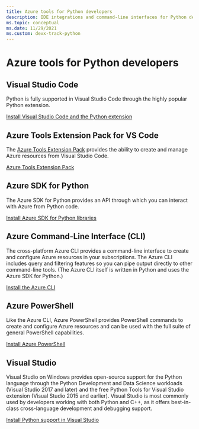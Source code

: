 ```yaml
---
title: Azure tools for Python developers
description: IDE integrations and command-line interfaces for Python developers working on Azure.
ms.topic: conceptual
ms.date: 11/29/2021
ms.custom: devx-track-python
---
```


# Azure tools for Python developers

## Visual Studio Code

Python is fully supported in Visual Studio Code through the highly popular Python extension.

[Install Visual Studio Code and the Python extension](https://code.visualstudio.com/docs/languages/python)

## Azure Tools Extension Pack for VS Code

The [Azure Tools Extension Pack](https://marketplace.visualstudio.com/items?itemName=ms-vscode.vscode-node-azure-pack) provides the ability to create and manage Azure resources from Visual Studio Code.

[Azure Tools Extension Pack](https://marketplace.visualstudio.com/items?itemName=ms-vscode.vscode-node-azure-pack)

## Azure SDK for Python

The Azure SDK for Python provides an API through which you can interact with Azure from Python code.

[Install Azure SDK for Python libraries](azure-sdk-install.md)

## Azure Command-Line Interface (CLI)

The cross-platform Azure CLI provides a command-line interface to create and configure Azure resources in your subscriptions. The Azure CLI includes query and filtering features so you can pipe output directly to other command-line tools. (The Azure CLI itself is written in Python and uses the Azure SDK for Python.)

[Install the Azure CLI](/cli/azure/install-azure-cli)

## Azure PowerShell

Like the Azure CLI, Azure PowerShell provides PowerShell commands to create and configure Azure resources and can be used with the full suite of general PowerShell capabilities.

[Install Azure PowerShell](/powershell/azure/install-az-ps)

## Visual Studio

Visual Studio on Windows provides open-source support for the Python language through the Python Development and Data Science workloads (Visual Studio 2017 and later) and the free Python Tools for Visual Studio extension (Visual Studio 2015 and earlier). Visual Studio is most commonly used by developers working with both Python and C++, as it offers best-in-class cross-language development and debugging support.

[Install Python support in Visual Studio](/visualstudio/python/installation)
